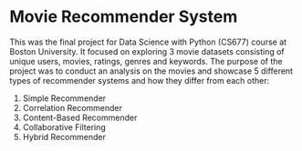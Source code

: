 # Movie Recommender System

This was the final project for Data Science with Python (CS677) course at Boston University. It focused on exploring 3 movie datasets consisting of unique users, movies, ratings, genres and keywords. The purpose of the project was to conduct an analysis on the movies and showcase 5 different types of recommender systems and how they differ from each other:

1. Simple Recommender
2. Correlation Recommender
3. Content-Based Recommender
4. Collaborative Filtering
5. Hybrid Recommender
